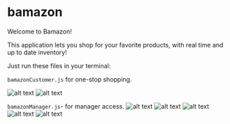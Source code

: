 # bamazon

Welcome to Bamazon!

This application lets you shop for your favorite products, with real time and up to date inventory!

Just run these files in your terminal:

```bamazonCustomer.js``` for one-stop shopping.

![alt text](./customer1)
![alt text](./customer2)


```bamazonManager.js```- for manager access.
![alt text](./manager1)
![alt text](./manager2)
![alt text](./manager3)
![alt text](./manager4)
![alt text](./manager5)




